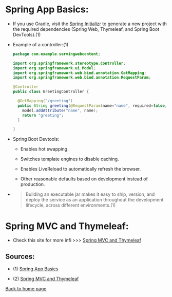 # **Spring App Basics:**

- If you use Gradle, visit the [Spring Initializr](https://start.spring.io/) to generate a new project with the required dependencies (Spring Web, Thymeleaf, and Spring Boot DevTools).(1)

- Example of a controller:(1)

  ```java
  package com.example.servingwebcontent;

  import org.springframework.stereotype.Controller;
  import org.springframework.ui.Model;
  import org.springframework.web.bind.annotation.GetMapping;
  import org.springframework.web.bind.annotation.RequestParam;

  @Controller
  public class GreetingController {

    @GetMapping("/greeting")
    public String greeting(@RequestParam(name="name", required=false, defaultValue="World") String name, Model model) {
      model.addAttribute("name", name);
      return "greeting";
    }

  }
  ```

- Spring Boot Devtools:

  - Enables hot swapping.

  - Switches template engines to disable caching.

  - Enables LiveReload to automatically refresh the browser.

  - Other reasonable defaults based on development instead of production.

- > Building an executable jar makes it easy to ship, version, and deploy the service as an application throughout the development lifecycle, across different environments.(1)

# **Spring MVC and Thymeleaf:**

- Check this site for more infi >>> [Spring MVC and Thymeleaf](https://www.thymeleaf.org/doc/articles/springmvcaccessdata.html)

## Sources:

- (1) [Spring App Basics](https://spring.io/guides/gs/serving-web-content/)

- (2) [Spring MVC and Thymeleaf](https://www.thymeleaf.org/doc/articles/springmvcaccessdata.html)

[Back to home page](../README.md)
